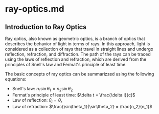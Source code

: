 # ray-optics.md

## Introduction to Ray Optics

Ray optics, also known as geometric optics, is a branch of optics that describes the behavior of light in terms of rays. In this approach, light is considered as a collection of rays that travel in straight lines and undergo reflection, refraction, and diffraction. The path of the rays can be traced using the laws of reflection and refraction, which are derived from the principles of Snell's law and Fermat's principle of least time.

The basic concepts of ray optics can be summarizzed using the following equations:

* Snell's law: $n_1\sin\theta_1 = n_2\sin\theta_2$
* Fermat's principle of least time: $\delta t = \frac{\delta l}{c}$
* Law of reflection: $\theta_i = \theta_r$
* Law of refraction: $\frac{\sin\theta_1}{\sin\theta_2} = \frac{n_2}{n_1}$


